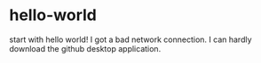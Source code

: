 # hello-world
start with hello world!
I got a bad network connection. 
I can hardly download the github desktop application.
